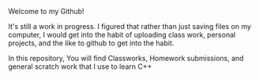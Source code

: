 Welcome to my Github!

It's still a work in progress. I figured that rather than just saving files on my computer,
I would get into the habit of uploading class work, personal projects, and the like to github to get into the habit.

In this repository, You will find Classworks, Homework submissions, and general scratch work that I 
use to learn C++
